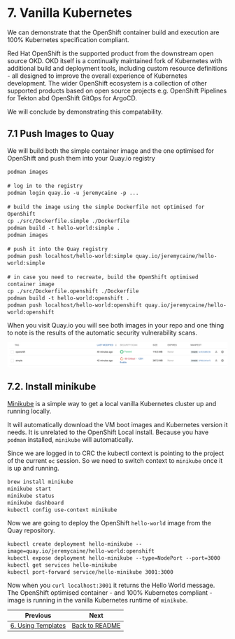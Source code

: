 # 7. Vanilla Kubernetes
We can demonstrate that the OpenShift container build and execution are 100% Kubernetes specification compliant.

Red Hat OpenShift is the supported product from the downstream open source OKD. OKD itself is a continually maintained fork of Kubernetes with additional build and deployment tools, including custom resource definitions - all designed to improve the overall experience of Kubernetes development. The wider OpenShift ecosystem is a collection of other supported products based on open source projects e.g. OpenShift Pipelines for Tekton abd OpenShift GitOps for ArgoCD.

We will conclude by demonstrating this compatability.

## 7.1 Push Images to Quay
We will build both the simple container image and the one optimised for OpenShift and push them into your Quay.io registry
```
podman images

# log in to the registry
podman login quay.io -u jeremycaine -p ...

# build the image using the simple Dockerfile not optimised for OpenShift
cp ./src/Dockerfile.simple ./Dockerfile
podman build -t hello-world:simple .
podman images

# push it into the Quay registry
podman push localhost/hello-world:simple quay.io/jeremycaine/hello-world:simple

# in case you need to recreate, build the OpenShift optimised container image
cp ./src/Dockerfile.openshift ./Dockerfile
podman build -t hello-world:openshift .
podman push localhost/hello-world:openshift quay.io/jeremycaine/hello-world:openshift
```

When you visit Quay.io you will see both images in your repo and one thing to note is the results of the automatic security vulnerability scans.

![security scan image](/images/security-scan.png)


## 7.2. Install minikube
[Minikube](https://minikube.sigs.k8s.io/docs/) is a simple way to get a local vanilla Kubernetes cluster up and running locally.

It will automatically download the VM boot images and Kubernetes version it needs. It is unrelated to the OpenShift Local install. Because you have `podman` installed, `minikube` will automatically.

Since we are logged in to CRC the kubectl context is pointing to the project of the current `oc` session. So we need to switch context to `minikube` once it is up and running.
```
brew install minikube
minikube start
minikube status
minikube dashboard
kubectl config use-context minikube
```

Now we are going to deploy the OpenShift `hello-world` image from the Quay repository. 
```
kubectl create deployment hello-minikube --image=quay.io/jeremycaine/hello-world:openshift
kubectl expose deployment hello-minikube --type=NodePort --port=3000
kubectl get services hello-minikube
kubectl port-forward service/hello-minikube 3001:3000
```

Now when you `curl localhost:3001` it returns the Hello World message. The OpenShift optimised container - and 100% Kubernetes compliant - image is running in the vanilla Kubernetes runtime of `minikube`.


| Previous        | Next          |
| ------------- | -------------|
|[6. Using Templates](6-using-templates.md) | [Back to README](../README.md)|
